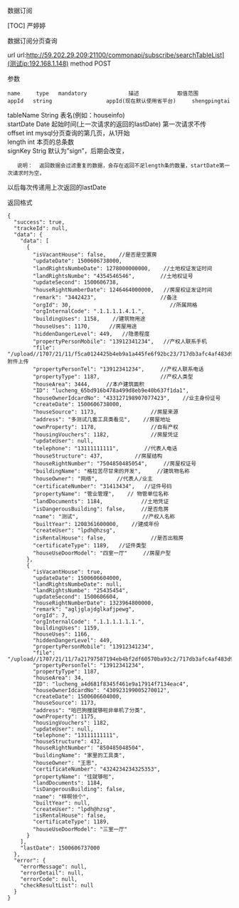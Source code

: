数据订阅

[TOC] 严婷婷



数据订阅分页查询

        	                                        
  url   	url:http://59.202.29.209:21100/commonapi/subscribe/searchTableList](测试ip:192.168.1.148)
  method	POST                                    

参数

    name   	 type 	mandatory	          描述           	取值范围        	    
    appId  	string	         	   appId(现在默认使用省平台)    	shengpingtai	    
  tableName	String	         	   表名(例如：houseinfo)    	            	    
  startDate	 Date 	         	起始时间(上一次请求的返回的lastDate)	第一次请求不传     	    
   offset  	 int  	         	  mysql分页查询的第几页，从1开始   	            	    
   length  	 int  	         	        本页的总条数         	            	    
   signKey 	Strig 	         	   默认为”sign”，后期会改变，    	            	    

       说明：  返回数据会过滤重复的数据，会存在返回不足length条的数量，startDate第一次请求时为空，

以后每次传递用上次返回的lastDate

返回格式

    {
      "success": true,
      "trackeId": null,
      "data": {
        "data": [
          {
            "isVacantHouse": false,    //是否是空置房
            "updateDate": 1500606738000,
            "landRightsNumbeDate": 1278000000000,    //土地权证发证时间
            "landRightsNumbe": "4354546546",        //土地权证号
            "updateSecond": 1500606738,
            "houseRightNumberDate": 1246464000000,   //房屋权证发证时间
            "remark": "3442423",                    //备注
            "orgId": 30,                               //所属网格
            "orgInternalCode": ".1.1.1.1.4.1.",
            "buildingUses": 1158,    //建筑物用途
            "houseUses": 1170,      //房屋用途
            "hiddenDangerLevel": 449,   //隐患程度
            "propertyPersonMobile": "13912341234",   //产权人联系手机
            "file": "/upload//1707/21/11/f5ca0124425b4eb9a1a445fe6f92bc23/717db3afc4af483d9e96540500a838cc_s.jpg",//附件上传
            "propertyPersonTel": "13912341234",     //产权人联系电话
            "propertyType": 1187,                   //产权人类型
            "houseArea": 3444,     //本户建筑面积
            "ID": "lucheng_65bd916b478a499d8eb9e40b637f1da1",
            "houseOwnerIdcardNo": "433127198907077423",    //业主身份证号
            "createDate": 1500606738000,
            "houseSource": 1173,                 //房屋来源
            "address": "多测试几套工具类看见",    //房屋地址
            "ownProperty": 1178,                 //自有产权
            "housingVouchers": 1182,             //房屋凭证
            "updateUser": null,
            "telephone": "13111111111",        //代表人电话
            "houseStructure": 437,          //房屋结构
            "houseRightNumber": "7504850485054",     //房屋权证号
            "buildingName": "格拉苦尽甘来的开发",     //建筑物名称
            "houseOwner": "网络",      //代表人/业主
            "certificateNumber": "31413434",   //证件号码
            "propertyName": "管业管理",    // 物管单位名称
            "landDocuments": 1184,            //土地凭证
            "isDangerousBuilding": false,     //是否危房
            "name": "测试",                    //产权人名称
            "builtYear": 1208361600000,    //建成年份
            "createUser": "lpdh@hzsg",
            "isRentalHouse": false,              //是否出租房
            "certificateType": 1189,   //证件类型
            "houseUseDoorModel": "四室一厅"     //房屋户型
          },
          {
            "isVacantHouse": true,
            "updateDate": 1500606604000,
            "landRightsNumbeDate": null,
            "landRightsNumbe": "25435454",
            "updateSecond": 1500606604,
            "houseRightNumberDate": 1323964800000,
            "remark": "agljglajdglkafjpewg",
            "orgId": 7,
            "orgInternalCode": ".1.1.1.1.1.1.",
            "buildingUses": 1159,
            "houseUses": 1166,
            "hiddenDangerLevel": 449,
            "propertyPersonMobile": "13912341234",
            "file": "/upload//1707/21/11/7a21797587194eb4bf2df60570ba93c2/717db3afc4af483d9e96540500a838cc_s.jpg",
            "propertyPersonTel": "13912341234",
            "propertyType": 1187,
            "houseArea": 34,
            "ID": "lucheng_a4d681f8345f461e9a17914f7134eac4",
            "houseOwnerIdcardNo": "430923199005270012",
            "createDate": 1500606604000,
            "houseSource": 1173,
            "address": "哈巴狗搜就够啦非单机了分类",
            "ownProperty": 1175,
            "housingVouchers": 1182,
            "updateUser": null,
            "telephone": "13111111111",
            "houseStructure": 432,
            "houseRightNumber": "850485048504",
            "buildingName": "家里的工具类",
            "houseOwner": "王思",
            "certificateNumber": "4324234234325353",
            "propertyName": "往就够啦",
            "landDocuments": 1184,
            "isDangerousBuilding": false,
            "name": "样啊领个",
            "builtYear": null,
            "createUser": "lpdh@hzsg",
            "isRentalHouse": false,
            "certificateType": 1189,
            "houseUseDoorModel": "三室一厅"
          }
        ],
        "lastDate": 1500606737000
      },
      "error": {
        "errorMessage": null,
        "errorDetail": null,
        "errorCode": null,
        "checkResultList": null
      }
    }


